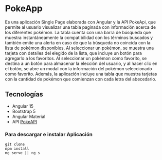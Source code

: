 # PokeApp
Es una aplicación Single Page elaborada con Angular y la API PokeApi, que permite al usuario visualizar una tabla paginada con información acerca de los diferentes pokémon. La tabla cuenta con una barra de búsqueda que muestra instantáneamente la compatibilidad con los términos buscados y también emite una alerta en caso de que la búsqueda no coincida con la lista de pokémon disponibles. Al seleccionar un pokémon, se muestra una tarjeta con detalles del elegido de la lista, que incluye un botón para agregarlo a los favoritos. Al seleccionar un pokémon como favorito, se destina a un botón para almacenar la elección del usuario, y al hacer clic en el botón, se abre un modal con la información del pokémon seleccionado como favorito. Además, la aplicación incluye una tabla que muestra tarjetas con la cantidad de pokémon que comienzan con cada letra del abecedario.

## Tecnologías 
- Angular 15   
- Bootstrap 5   
- Angular Material  
- API [PokeAPI](https://pokeapi.co/)

### Para descargar e instalar Aplicación
```
git clone
npm install
ng serve || ng s 
```


